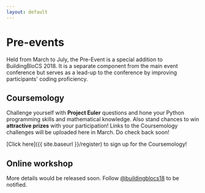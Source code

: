 ```yaml
---
layout: default
---
```


# Pre-events

Held from March to July, the Pre-Event is a special addition to BuildingBloCS 2018. It is a separate component from the main event conference but serves as a lead-up to the conference by improving participants' coding proficiency. 

## Coursemology

Challenge yourself with **Project Euler** questions and hone your Python programming skills and mathematical knowledge. Also stand chances to win **attractive prizes** with your participation! Links to the Coursemology challenges will be uploaded here in March. Do check back soon!

[Click here]({{ site.baseurl }}/register) to sign up for the Coursemology!

## Online workshop

More details would be released soon. Follow [@buildingblocs18](https://instagram.com/buildingblocs18) to be notified.

